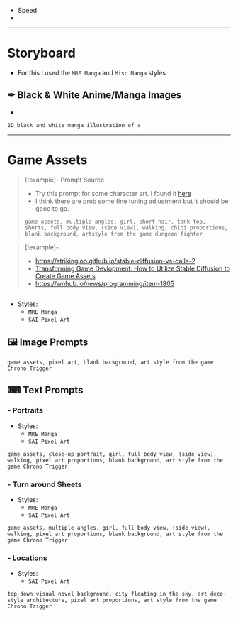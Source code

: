 
- Speed
- 

---
# Storyboard

- For this I used the `MRE Manga` and `Misc Manga` styles

## ✒ Black & White Anime/Manga Images

- 

```
2D black and white manga illustration of a 
```

---
# Game Assets

> [!example]- Prompt Source
> - Try this prompt for some character art. I found it [here](https://lexica.art/prompt/30681c70-ec28-4386-bbc4-b12ba85b28e7)
> - I think there are prob some fine tuning adjustment but it should be good to go.
> 
> `game assets, multiple angles, girl, short hair, tank top, shorts, full body view, (side view), walking, chibi proportions, blank background, artstyle from the game dungeon fighter`

> [!example]-
> - https://strikingloo.github.io/stable-diffusion-vs-dalle-2
> - [Transforming Game Devlopment: How to Utilize Stable Diffusion to Create Game Assets](https://blog.segmind.com/stable-diffusion-to-create-game-assets/)
> - https://wnhub.io/news/programming/item-1805

## 

- Styles:
	- `MRE Manga`
	- `SAI Pixel Art`
## 🖼 Image Prompts

```
game assets, pixel art, blank background, art style from the game Chrono Trigger
```


## ⌨ Text Prompts

### - Portraits
- Styles:
	- `MRE Manga`
	- `SAI Pixel Art`

```
game assets, close-up portrait, girl, full body view, (side view), walking, pixel art proportions, blank background, art style from the game Chrono Trigger
```

### - Turn around Sheets
- Styles:
	- `MRE Manga`
	- `SAI Pixel Art`

```
game assets, multiple angles, girl, full body view, (side view), walking, pixel art proportions, blank background, art style from the game Chrono Trigger
```

### - Locations
- Styles:
	- `SAI Pixel Art`

```
top-down visual novel background, city floating in the sky, art deco-style architecture, pixel art proportions, art style from the game Chrono Trigger
```